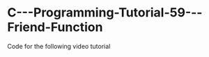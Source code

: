 C---Programming-Tutorial-59---Friend-Function
=============================================

Code for the following video tutorial 

